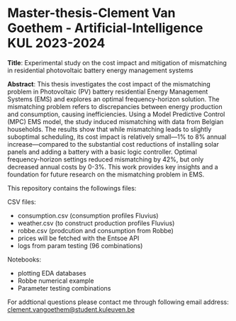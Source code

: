 # Master-thesis-Clement Van Goethem - Artificial-Intelligence KUL 2023-2024

**Title**: Experimental study on the cost impact and mitigation of mismatching in residential photovoltaic battery energy management systems

**Abstract**: This thesis investigates the cost impact of the mismatching problem in Photovoltaic (PV) battery residential Energy Management Systems (EMS) and explores an optimal frequency-horizon solution. The mismatching problem refers to discrepancies between energy production and consumption, causing inefficiencies. Using a Model Predictive
Control (MPC) EMS model, the study induced mismatching with data from Belgian households. The results show that while mismatching leads to slightly suboptimal
scheduling, its cost impact is relatively small—1% to 8% annual increase—compared to the substantial cost reductions of installing solar panels and adding a battery with
a basic logic controller. Optimal frequency-horizon settings reduced mismatching by 42%, but only decreased annual costs by 0-3%. This work provides key insights and
a foundation for future research on the mismatching problem in EMS.

This repository contains the followings files:

CSV files:

- consumption.csv (consumption profiles Fluvius)
- weather.csv (to construct production profiles Fluvius)
- robbe.csv (prodcution and consumption from Robbe)
- prices will be fetched with the Entsoe API
- logs from param testing (96 combinations)

Notebooks:
- plotting EDA databases
- Robbe numerical example
- Parameter testing combinations

For addtional questions please contact me through following email address: clement.vangoethem@student.kuleuven.be

